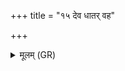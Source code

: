 +++
title = "१५ देव धातर् वह"

+++
<details><summary>मूलम् (GR)</summary>

देव धातर् वह (…) ॥ +++(see 9ab)+++
</details>